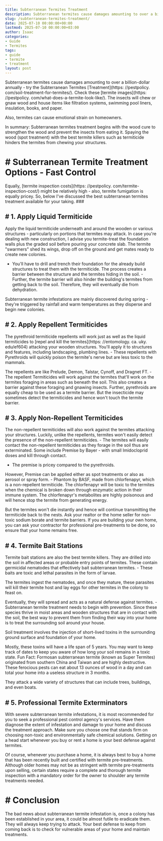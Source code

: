 ```yaml
---
title: Subterranean Termites Treatment
description: Subterranean termites cause damages amounting to over a billion-dollar annually - try the Subterranean Termites Treatment.
slug: /subterranean-termites-treatment/
date: 2025-07-10 00:00:00+00:00
lastmod: 2025-07-10 00:00:00+03:00
author: Isaac
categories:
- Guide
- Termites
tags:
- guide
- termite
- treatment
layout: post
---
```


Subterranean termites cause damages amounting to over a billion-dollar annually - try the Subterranean Termites [Treatment](https: //pestpolicy. com/soil-treatment-for-termites/). Check these [termite images](https: //pestpolicy. com/what-does-a-termite-look-like/). The insects will chew or gnaw wood and house items like filtration systems, swimming pool liners, insulation, books, and paper.

Also, termites can cause emotional strain on homeowners.

In summary: Subterranean termites treatment begins with the wood cure to strengthen the wood and prevent the insects from eating it. Spaying the wood (spot treatment) with the best termite killers such as termiticide hinders the termites from chewing your structures.

# # Subterranean Termite Treatment Options - Fast Control

Equally, [termite inspection costs](https: //pestpolicy. com/termite-inspection-cost/) might be relatively high - also, termite fumigation is equally pricey. So, below I've discussed the best subterranean termites treatment available for your taking. ###

## # 1. Apply Liquid Termiticide

Apply the liquid termiticide underneath and around the wooden or various structures - particularly on portions that termites may attack. In case you're dealing with new construction, I advise you termite-treat the foundation walls plus the graded soil before pouring your concrete slab. The termite "swarmers" shed its wings, drop off on the ground and get mates ready to create new colonies.

- You'll have to drill and trench their foundation for the already build structures to treat them with the termiticide. The process creates a barrier between the structure and the termites hiding in the soil. - Further, the termite barrier will also hinder the building's termites from getting back to the soil. Therefore, they will eventually die from dehydration.

Subterranean termite infestations are mainly discovered during spring - they're triggered by rainfall and warm temperatures as they disperse and begin new colonies.

## # 2. Apply Repellent Termiticides

The pyrethroid termiticide repellents will work just as well as the liquid termiticides to [repel and kill the termites](https: //entomology. ca. uky. edu/ef604) attacking your wooden structures. You'll apply it to structures and features, including landscaping, plumbing lines. - These repellents with Pyrethroids will quickly poison the termite's nerve but are less toxic to the mammals.

The repellents are like Prelude, Demon, Talstar, Cynoff, and Dragnet FT. - The repellent Termiticides will work against the termites that'll work on the termites foraging in areas such as beneath the soil. This also creates a barrier against these foraging and gnawing insects. Further, pyrethroids are equally cheap to be used as a termite barrier. But the insecticide may sometimes detect the termiticides and hence won't touch the termite barrier.

## # 3. Apply Non-Repellent Termiticides

The non-repellent termiticides will also work against the termites attacking your structures. Luckily, unlike the repellents, termites won't easily detect the presence of the non-repellent termiticides. - The termites will easily contact the non-repellent termiticides as they forage in the soil thus are exterminated. Some include Premise by Bayer - with small Imidocloprid doses and kill through contact.

- The premise is pricey compared to the pyrethroids.

However, Premise can be applied either as spot treatments or also as aerosol or spray form. - Phantom by BASF, made from chlorfenapyr, which is a non-repellent termiticide. The chlorfenapyr will be toxic to the termites when the chemical is broken down through enzymatic action in their immune system. The chlorfenapyr's metabolites are highly poisonous and will hence stop the termite from generating energy.

But the termites won't die instantly and hence will continue transmitting the termiticide back to the nests. Ask your realtor or the home seller for non-toxic sodium borate and termite barriers. If you are building your own home, you can ask your contractor for professional pre-treatments to be done, so ensure that your home remains free.

## # 4. Termite Bait Stations

Termite bait stations are also the best termite killers. They are drilled into the soil in affected areas or probable entry points of termites. These contain germicidal nematodes that effectively bait subterranean termites. - These baits are toxic and lethal parasites in the form of larvae.

The termites ingest the nematodes, and once they mature, these parasites will kill their termite host and lay eggs for other termites in the colony to feast on.

Eventually, they will spread and acts as a natural defense against termites. - Subterranean termite treatment needs to begin with prevention. Since these species thrive in moist areas and wooden structures that are in contact with the soil, the best way to prevent them from finding their way into your home is to treat the surrounding soil around your house.

Soil treatment involves the injection of short-lived toxins in the surrounding ground surface and foundation of your home.

Mostly, these toxins will have a life span of 5 years. You may want to keep track of dates to keep you aware of how long your soil remains in a toxic state. Fun Fact: Formosan subterranean termite (known as Super Termites) originated from southern China and Taiwan and are highly destructive. These ferocious pests can eat about 13 ounces of wood in a day and can total your home into a useless structure in 3 months.

They attack a wide variety of structures that can include trees, buildings, and even boats.

## # 5. Professional Termite Exterminators

With severe subterranean termite infestations, it is most recommended for you to seek a professional pest control agency's services. Have them diagnose the extent of infestation and damage to your home and discuss the treatment approach. Make sure you choose one that stands firm on choosing non-toxic and environmentally safe chemical solutions. Getting on a head start whenever you buy or rent a home is your best defense against termites.

Of course, whenever you purchase a home, it is always best to buy a home that has been recently built and certified with termite pre-treatments. Although older homes may not be as stringent with termite pre-treatments upon selling, certain states require a complete and thorough termite inspection with a mandatory order for the owner to shoulder any termite treatments needed.

# # Conclusion

The bad news about subterranean termite infestation is, once a colony has been established in your area, it could be almost futile to eradicate them. They will always keep trying to attack. Your best defense to keep from coming back is to check for vulnerable areas of your home and maintain treatments.
